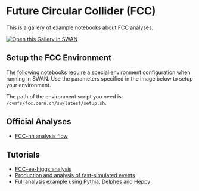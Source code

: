 # Future Circular Collider (FCC)

This is a gallery of example notebooks about FCC analyses.

[<img class="open_in_swan" data-path="fcc" alt="Open this Gallery in SWAN" src="https://swanserver.web.cern.ch/swanserver/images/badge_swan_white_150.png">][gallery_url]

## Setup the FCC Environment

The following notebooks require a special environment configuration when running in SWAN. Use the parameters specified in the image below to setup your environment.

The path of the environment script you need is: `/cvmfs/fcc.cern.ch/sw/latest/setup.sh`.

## Official Analyses

* [FCC-hh analysis flow](fcc/notebooks/FCC-hh-AnalysisFlow.ipynb)

## Tutorials

* [FCC-ee-higgs analysis](fcc/notebooks/FCC-ee-higgs.ipynb)
* [Production and analysis of fast-simulated events](fcc/notebooks/FccSoftwareGettingStartedFastSim.ipynb)
* [Full analysis example using Pythia, Delphes and Heppy](fcc/notebooks/FCCFullAnalysis.ipynb)

[gallery_url]:https://cern.ch/swanserver/cgi-bin/go/?projurl=https://github.com/HEP-FCC/fcc-tutorials.git